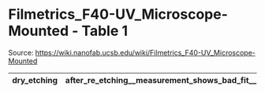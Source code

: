 # Filmetrics_F40-UV_Microscope-Mounted - Table 1

Source: https://wiki.nanofab.ucsb.edu/wiki/Filmetrics_F40-UV_Microscope-Mounted

| dry_etching   | after_re_etching__measurement_shows_bad_fit__red_and_blue_curves___and__goodness_of_fit____0_in_the_results_pane__the_thickness_value_shown_is_not_real__and_this_indicates_that_the_sio2_film_has_been_fully_removed_since_no_parameter_can_give_a_good_fit_   |
|---------------|-----------------------------------------------------------------------------------------------------------------------------------------------------------------------------------------------------------------------------------------------------------------|